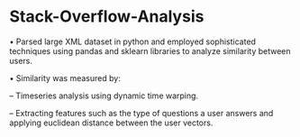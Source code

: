 # Stack-Overflow-Analysis
• Parsed large XML dataset in python and employed sophisticated techniques using pandas and sklearn libraries to analyze similarity between users.

• Similarity was measured by:

  – Timeseries analysis using dynamic time warping.
  
  – Extracting features such as the type of questions a user answers and applying euclidean distance between the user vectors.
